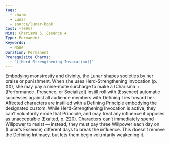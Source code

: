 ```yaml
---
tags:
  - charm
  - Lunar
  - source/lunar-book
Cost: —(+9m)
Mins: Charisma 5, Essence 4
Type: Permanent
Keywords:
  - None
Duration: Permanent
Prerequisite Charms:
  - "[[Herd-Strengthening Invocation]]"
---
```

Embodying monstrosity and divinity, the Lunar shapes societies by her praise or punishment. When she uses Herd-Strengthening Invocation (p. XX), she may pay a nine-mote surcharge to make a (Charisma + [Performance, Presence, or Socialize]) instill roll with (Essence) automatic successes against all audience members with Defining Ties toward her. Affected characters are instilled with a Defining Principle embodying the designated custom. While Herd-Strengthening Invocation is active, they can’t voluntarily erode that Principle, and may treat any influence it opposes as unacceptable (Exalted, p. 220). Characters can’t immediately spend Willpower to resist — instead, they must pay three Willpower each day on (Lunar’s Essence) different days to break the influence. This doesn’t remove the Defining Intimacy, but lets them begin voluntarily weakening it.